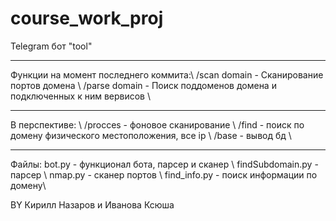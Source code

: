 # course_work_proj
Telegram бот "tool"

--------------------------
Функции на момент последнего коммита:\\
/scan domain - Сканирование портов домена \\
/parse domain - Поиск поддоменов домена и подключенных к ним вервисов \\

--------------------------
В перспективе: \\
/procces - фоновое сканирование \\ 
/find - поиск по домену физического местоположения, все ip \\
/base - вывод бд  \\

--------------------------
Файлы:
bot.py - функционал бота, парсер и сканер \\
findSubdomain.py - парсер \\
nmap.py - сканер портов \\
find_info.py - поиск информации по домену\\

ВY Кирилл Назаров и Иванова Ксюша
